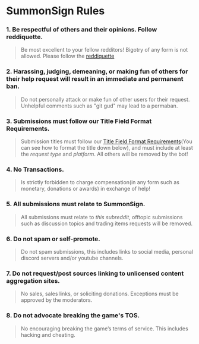 # SummonSign Rules

### 1. Be respectful of others and their opinions. Follow reddiquette.
>Be most excellent to your fellow redditors! Bigotry of any form is not allowed. Please follow the [reddiquette](https://www.reddithelp.com/en/categories/reddit-101/reddit-basics/reddiquette)

### 2. Harassing, judging, demeaning, or making fun of others for their help request will result in an immediate and permanent ban.
>Do not personally attack or make fun of other users for their request. Unhelpful comments such as "git gud" may lead to a permaban.

### 3. Submissions must follow our Title Field Format Requirements.
>Submission titles must follow our [Title Field Format Requirements](https://www.reddit.com/r/SummonSign/comments/jskucr/faq_how_to_post_to_rsummonsign/)(You can see how to format the title down below), and must include at least the *request type* and *platform*. All others will be removed by the bot!

### 4. No Transactions.
>Is strictly forbidden to charge compensation(in any form such as monetary, donations or awards) in exchange of help!

### 5. All submissions must relate to SummonSign.
>All submissions must relate to *this subreddit*, offtopic submissions such as discussion topics and trading items requests will be removed.

### 6. Do not spam or self-promote.
>Do not spam submissions, this includes links to social media, personal discord servers and/or youtube channels.

### 7. Do not request/post sources linking to unlicensed content aggregation sites.
>No sales, sales links, or soliciting donations. Exceptions must be approved by the moderators.

### 8. Do not advocate breaking the game's TOS.
>No encouraging breaking the game’s terms of service. This includes hacking and cheating.